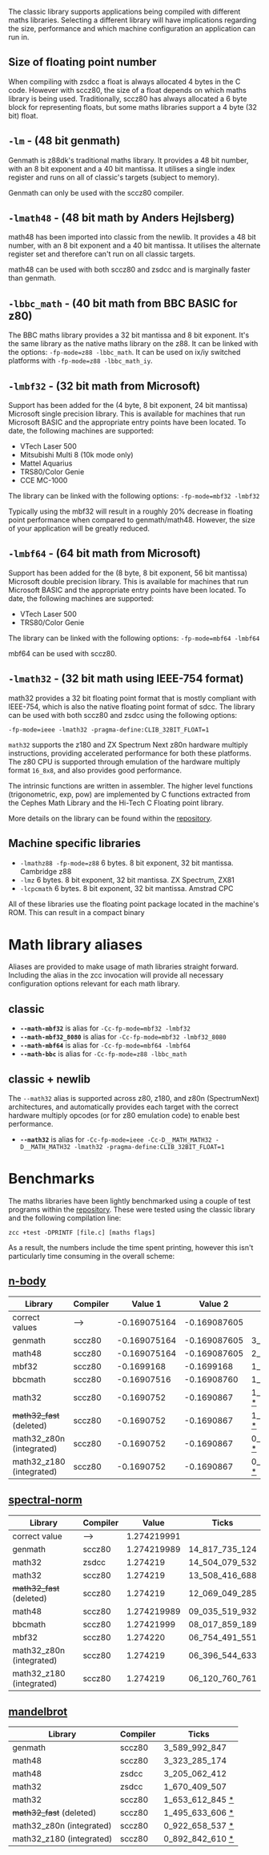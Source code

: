 The classic library supports applications being compiled with different maths libraries. Selecting a different library will have implications regarding the size, performance and which machine configuration an application can run in.

## Size of floating point number

When compiling with zsdcc a float is always allocated 4 bytes in the C code. However with sccz80, the size of a float depends on which maths library is being used. Traditionally, sccz80 has always allocated a 6 byte block for representing floats, but some maths libraries support a 4 byte (32 bit) float.

## `-lm` - (48 bit genmath)

Genmath is z88dk's traditional maths library. It provides a 48 bit number, with an 8 bit exponent and a 40 bit mantissa. It utilises a single index register and runs on all of classic's targets (subject to memory).

Genmath can only be used with the sccz80 compiler.

## `-lmath48` - (48 bit math by Anders Hejlsberg)

math48 has been imported into classic from the newlib. It provides a 48 bit number, with an 8 bit exponent and a 40 bit mantissa. It utilises the alternate register set and therefore can't run on all classic targets.

math48 can be used with both sccz80 and zsdcc and is marginally faster than genmath.

## `-lbbc_math` - (40 bit math from BBC BASIC for z80)

The BBC maths library provides a 32 bit mantissa and 8 bit exponent. It's the same library as the native maths library on the z88. It can be linked with the options: `-fp-mode=z88 -lbbc_math`. It can be used on ix/iy switched platforms with `-fp-mode=z88 -lbbc_math_iy`.

## `-lmbf32` - (32 bit math from Microsoft)

Support has been added for the (4 byte, 8 bit exponent, 24 bit mantissa) Microsoft single precision library. This is available for machines that run Microsoft BASIC and the appropriate entry points have been located. To date, the following machines are supported:

* VTech Laser 500
* Mitsubishi Multi 8 (10k mode only)
* Mattel Aquarius
* TRS80/Color Genie
* CCE MC-1000

The library can be linked with the following options: `-fp-mode=mbf32 -lmbf32`

Typically using the mbf32 will result in a roughly 20% decrease in floating point performance when compared to genmath/math48. However, the size of your application will be greatly reduced.

## `-lmbf64` - (64 bit math from Microsoft)

Support has been added for the (8 byte, 8 bit exponent, 56 bit mantissa) Microsoft double precision library. This is available for machines that run Microsoft BASIC and the appropriate entry points have been located. To date, the following machines are supported:

* VTech Laser 500
* TRS80/Color Genie

The library can be linked with the following options: `-fp-mode=mbf64 -lmbf64`

mbf64 can be used with sccz80.

## `-lmath32` - (32 bit math using IEEE-754 format)

math32 provides a 32 bit floating point format that is mostly compliant with IEEE-754, which is also the native floating point format of sdcc. The library can be used with both sccz80 and zsdcc using the following options:

`-fp-mode=ieee -lmath32 -pragma-define:CLIB_32BIT_FLOAT=1`

`math32` supports the z180 and ZX Spectrum Next z80n hardware multiply instructions, providing accelerated performance for both these platforms. The z80 CPU is supported through emulation of the hardware multiply format `16_8x8`, and also provides good performance.

The intrinsic functions are written in assembler. The higher level functions (trigonometric, exp, pow) are implemented by C functions extracted from the Cephes Math Library and the Hi-Tech C Floating point library.

More details on the library can be found within the [repository](https://github.com/z88dk/z88dk/tree/master/libsrc/_DEVELOPMENT/math/float/math32).

## Machine specific libraries

* `-lmathz88 -fp-mode=z88` 6 bytes. 8 bit exponent, 32 bit mantissa. Cambridge z88
* `-lmz` 6 bytes. 8 bit exponent, 32 bit mantissa. ZX Spectrum, ZX81 
* `-lcpcmath` 6 bytes. 8 bit exponent, 32 bit mantissa. Amstrad CPC

All of these libraries use the floating point package located in the machine's ROM. This can result in a compact binary

# Math library aliases

Aliases are provided to make usage of math libraries straight forward. Including the alias in the zcc invocation will provide all necessary configuration options relevant for each math library.

## classic

* __`--math-mbf32`__ is alias for `-Cc-fp-mode=mbf32 -lmbf32`
* __`--math-mbf32_8080`__ is alias for `-Cc-fp-mode=mbf32 -lmbf32_8080`
* __`--math-mbf64`__ is alias for `-Cc-fp-mode=mbf64 -lmbf64`
* __`--math-bbc`__ is alias for `-Cc-fp-mode=z88 -lbbc_math`

## classic + newlib

The `--math32` alias is supported across z80, z180, and z80n (SpectrumNext) architectures, and automatically provides each target with the correct hardware multiply opcodes (or for z80 emulation code) to enable best performance.

* __`--math32`__ is alias for `-Cc-fp-mode=ieee -Cc-D__MATH_MATH32 -D__MATH_MATH32 -lmath32 -pragma-define:CLIB_32BIT_FLOAT=1`

# Benchmarks

The maths libraries have been lightly benchmarked using a couple of test programs within the [repository](https://github.com/z88dk/z88dk/tree/master/libsrc/_DEVELOPMENT/EXAMPLES/benchmarks). These were tested using the classic library and the following compilation line:

`zcc +test -DPRINTF [file.c] [maths flags]`

As a result, the numbers include the time spent printing, however this isn't particularly time consuming in the overall scheme:

## [n-body](https://github.com/z88dk/z88dk/tree/master/libsrc/_DEVELOPMENT/EXAMPLES/benchmarks/n-body)

Library                  | Compiler | Value 1       | Value 2       | Ticks
-|-|-|-|-
correct values           | -->      | -0.169075164  | -0.169087605
genmath                  | sccz80   | -0.169075164  | -0.169087605  | 3_652_736_949
math48                   | sccz80   | -0.169075164  | -0.169087605  | 2_402_023_498
mbf32                    | sccz80   | -0.1699168    | -0.1699168    | 1_939_334_701
bbcmath                  | sccz80   | -0.16907516   | -0.16908760   | 1_655_789_776
math32                   | sccz80   | -0.1690752    | -0.1690867    | 1_398_993_950 [*](https://github.com/z88dk/z88dk/blob/master/libsrc/_DEVELOPMENT/math/float/math32/readme.md#n-body)
~~math32_fast~~ (deleted)| sccz80   | -0.1690752    | -0.1690867    | 1_198_780_765 [*](https://github.com/z88dk/z88dk/blob/master/libsrc/_DEVELOPMENT/math/float/math32/readme.md#n-body)
math32_z80n  (integrated)| sccz80   | -0.1690752    | -0.1690867    | 0_576_942_516 [*](https://github.com/z88dk/z88dk/blob/master/libsrc/_DEVELOPMENT/math/float/math32/readme.md#n-body)
math32_z180  (integrated)| sccz80   | -0.1690752    | -0.1690867    | 0_563_700_933 [*](https://github.com/z88dk/z88dk/blob/master/libsrc/_DEVELOPMENT/math/float/math32/readme.md#n-body)

## [spectral-norm](https://github.com/z88dk/z88dk/tree/master/libsrc/_DEVELOPMENT/EXAMPLES/benchmarks/spectral-norm)

Library                  | Compiler |  Value         | Ticks
-|-|-|-
correct value            | -->      | 1.274219991
genmath                  | sccz80   | 1.274219989   | 14_817_735_124
math32                   | zsdcc    | 1.274219      | 14_504_079_532
math32                   | sccz80   | 1.274219      | 13_508_416_688
~~math32_fast~~ (deleted)| sccz80   | 1.274219      | 12_069_049_285
math48                   | sccz80   | 1.274219989   | 09_035_519_932
bbcmath                  | sccz80   | 1.27421999    | 08_017_859_189
mbf32                    | sccz80   | 1.274220      | 06_754_491_551
math32_z80n  (integrated)| sccz80   | 1.274219      | 06_396_544_633
math32_z180  (integrated)| sccz80   | 1.274219      | 06_120_760_761

## [mandelbrot](https://github.com/z88dk/z88dk/tree/master/libsrc/_DEVELOPMENT/EXAMPLES/benchmarks/mandelbrot)

Library                  | Compiler | Ticks
-|-|-
genmath                  | sccz80   | 3_589_992_847
math48                   | sccz80   | 3_323_285_174
math48                   | zsdcc    | 3_205_062_412
math32                   | zsdcc    | 1_670_409_507
math32                   | sccz80   | 1_653_612_845 [*](https://github.com/z88dk/z88dk/blob/master/libsrc/_DEVELOPMENT/math/float/math32/readme.md#mandelbrot)
~~math32_fast~~ (deleted)| sccz80   | 1_495_633_606 [*](https://github.com/z88dk/z88dk/blob/master/libsrc/_DEVELOPMENT/math/float/math32/readme.md#mandelbrot)
math32_z80n  (integrated)| sccz80   | 0_922_658_537 [*](https://github.com/z88dk/z88dk/blob/master/libsrc/_DEVELOPMENT/math/float/math32/readme.md#mandelbrot)
math32_z180  (integrated)| sccz80   | 0_892_842_610 [*](https://github.com/z88dk/z88dk/blob/master/libsrc/_DEVELOPMENT/math/float/math32/readme.md#mandelbrot)

